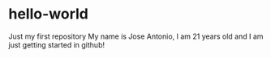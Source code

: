 # hello-world
Just my first repository
My name is Jose Antonio, I am 21 years old and I am just getting started in github!

